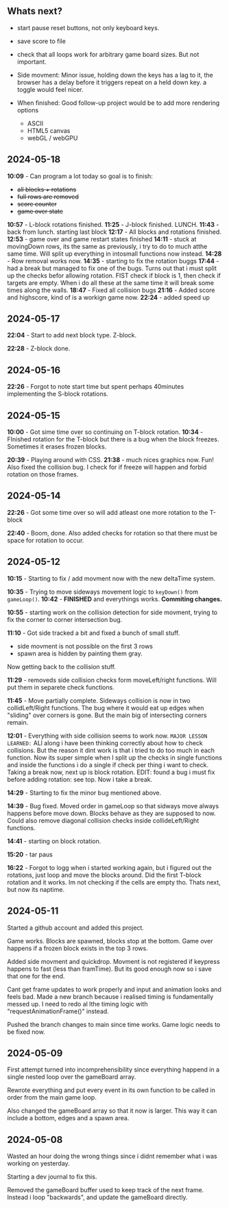 ## Whats next?

- start pause reset buttons, not only keyboard keys.
- save score to file
- check that all loops work for arbitrary game board sizes. But not important.
- Side movment: Minor issue, holding down the keys has a lag to it, the browser has a delay before it triggers repeat on a held down key. a toggle would feel nicer.
- When finished: Good follow-up project would be to add more rendering options

  - ASCII
  - HTML5 canvas
  - webGL / webGPU

## 2024-05-18

**10:09** - Can program a lot today so goal is to finish:

- ~~all blocks + rotations~~
- ~~full rows are removed~~
- ~~score counter~~
- ~~game over state~~

**10:57** - L-block rotations finished.
**11:25** - J-block finished. LUNCH.
**11:43** - back from lunch. starting last block
**12:17** - All blocks and rotations finished.
**12:53** - game over and game restart states finished
**14:11** - stuck at movingDown rows, its the same as previously, i try to do to much atthe same time. Will split up everything in intosmall functions now instead.
**14:28** - Row removal works now.
**14:35** - starting to fix the rotation buggs
**17:44** - had a break but managed to fix one of the bugs. Turns out that i must split up the checks befor allowing rotation. FIST check if block is 1, then check if targets are empty. When i do all these at the same time it will break some times along the walls.
**18:47** - Fixed all collision bugs
**21:16** - Added score and highscore, kind of is a workign game now.
**22:24** - added speed up

## 2024-05-17

**22:04** - Start to add next block type. Z-block.

**22:28** - Z-block done.

## 2024-05-16

**22:26** - Forgot to note start time but spent perhaps 40minutes implementing the S-block rotations.

## 2024-05-15

**10:00** - Got sime time over so continuing on T-block rotation.
**10:34** - FInished rotation for the T-block but there is a bug when the block freezes. Sometimes it erases frozen blocks.

**20:39** - Playing around with CSS.
**21:38** - much nices graphics now. Fun! Also fixed the collision bug. I check for if freeze will happen and forbid rotation on those frames.

## 2024-05-14

**22:26** - Got some time over so will add atleast one more rotation to the T-block

**22:40** - Boom, done. Also added checks for rotation so that there must be space for rotation to occur.

## 2024-05-12

**10:15** - Starting to fix / add movment now with the new deltaTime system.

**10:35** - Trying to move sideways movement logic to `keyDown()` from `gameLoop()`.
**10:42** - **FINISHED** and everythings works. **Commiting changes.**

**10:55** - starting work on the collision detection for side movment, trying to fix the corner to corner intersection bug.

**11:10** - Got side tracked a bit and fixed a bunch of small stuff.

- side movment is not possible on the first 3 rows
- spawn area is hidden by painting them gray.

Now getting back to the collision stuff.

**11:29** - removeds side collision checks form moveLeft/right functions. Will put them in separete check functions.

**11:45** - Move partially complete. Sideways collision is now in two collidLeft/Right functions. The bug where it would eat up edges when "sliding" over corners is gone. But the main big of intersecting corners remain.

**12:01** - Everything with side collision seems to work now. `MAJOR LESSON LEARNED:` ALl along i have been thinking correctly about how to check collisions. But the reason it dint work is that i tried to do too much in each function. Now its super simple when I split up the checks in single functions and inside the functions i do a single if check per thing i want to check. Taking a break now, next up is block rotation. EDIT: found a bug i must fix before adding rotation: see top. Now i take a break.

**14:29** - Starting to fix the minor bug mentioned above.

**14:39** - Bug fixed. Moved order in gameLoop so that sidways move always happens before move down. Blocks behave as they are supposed to now. Could also remove diagonal collision checks inside collideLeft/Right functions.

**14:41** - starting on block rotation.

**15:20** - tar paus

**16:22** - Forgot to logg when i started working again, but i figured out the rotations, just loop and move the blocks around. Did the first T-block rotation and it works. Im not checking if the cells are empty tho. Thats next, but now its naptime.

## 2024-05-11

Started a github account and added this project.

Game works. Blocks are spawned, blocks stop at the bottom. Game over happens if a frozen block exists in the top 3 rows.

Added side movment and quickdrop. Movment is not registered if keypress happens to fast (less than framTime). But its good enough now so i save that one for the end.

Cant get frame updates to work properly and input and animation looks and feels bad.
Made a new branch because i realised timing is fundamentally messed up. I need to redo al lthe timing logic with "requestAnimationFrame()" instead.

Pushed the branch changes to main since time works. Game logic needs to be fixed now.

## 2024-05-09

First attempt turned into incomprehensibility since everything happend in a single nested loop over the gameBoard array.

Rewrote everything and put every event in its own function to be called in order from the main game loop.

Also changed the gameBoard array so that it now is larger. This way it can include a bottom, edges and a spawn area.

## 2024-05-08

Wasted an hour doing the wrong things since i didnt remember what i was working on yesterday.

Starting a dev journal to fix this.

Removed the gameBoard buffer used to keep track of the next frame. Instead i loop "backwards", and update the gameBoard directly.
